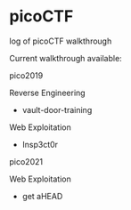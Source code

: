 # picoCTF
log of picoCTF walkthrough

Current walkthrough available:

pico2019

Reverse Engineering
- vault-door-training

Web Exploitation
- Insp3ct0r

pico2021

Web Exploitation
- get aHEAD
